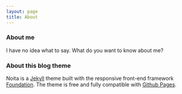 ```yaml
---
layout: page
title: About
---
```


### About me

I have no idea what to say. What do you want to know about me?

### About this blog theme
Noita is a [Jekyll][0] theme built with the responsive front-end framework [Foundation][1]. The theme is free and fully compatible with [Github Pages][2].



[0]: http://jekyllrb.com/
[1]: http://foundation.zurb.com/
[2]: https://pages.github.com/
